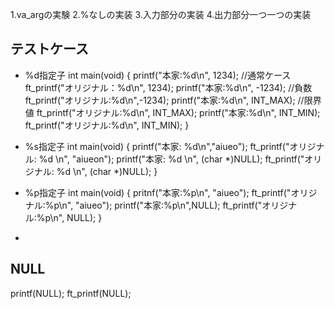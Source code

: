 

1.va_argの実験
2.%なしの実装
3.入力部分の実装
4.出力部分一つ一つの実装


## テストケース
* %d指定子
int main(void)
{
    printf("本家:%d\n", 1234); //通常ケース
    ft_printf("オリジナル：%d\n", 1234);
    printf("本家:%d\n", -1234); //負数
    ft_printf("オリジナル:%d\n",-1234);
    printf("本家:%d\n", INT_MAX); //限界値
    ft_printf("オリジナル:%d\n", INT_MAX); 
    printf("本家:%d\n", INT_MIN);
    ft_printf("オリジナル:%d\n", INT_MIN);
}
* %s指定子
int main(void)
{
    printf("本家: %d\n","aiueo");
    ft_printf("オリジナル: %d \n", "aiueon");
    printf("本家: %d \n", (char *)NULL);
    ft_printf("オリジナル: %d \n", (char *)NULL);
}

* %p指定子
int main(void)
{
    pritnf("本家:%p\n", "aiueo");
    ft_printf("オリジナル:%p\n", "aiueo");
	printf("本家:%p\n",NULL);
	ft_printf("オリジナル:%p\n", NULL);
}

* 

## NULL
printf(NULL);
ft_printf(NULL);
